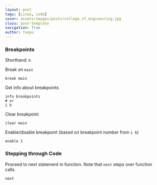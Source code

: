 ```yaml
---
layout: post
tags: [Linux, code]
cover: assets/images/posts/college_of_engineering.jpg
class: post-template
navigation: True
author: fanpu
---
```


### Breakpoints
Shorthand: `b`

Break on `main`
```gdb
break main
```

Get info about breakpoints
```gdb
info breakpoints
# or
i b
```

Clear breakpoint
```
clear main
```

Enable/disable breakpoint (based on breakpoint number from `i b`)
```
enable 1
```

### Stepping through Code
Proceed to next statement in function. Note that `next` steps over function calls.
```
next
```


